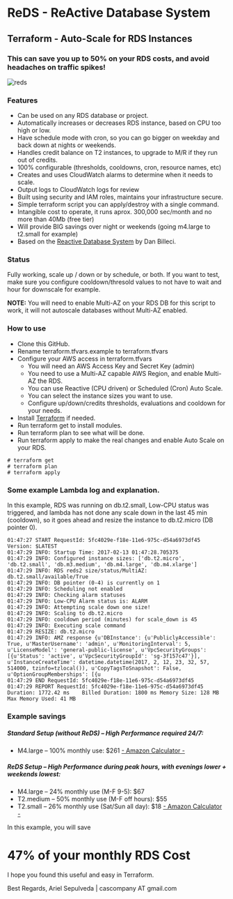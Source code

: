 # ReDS - ReActive Database System

## Terraform - Auto-Scale for RDS Instances
### This can save you up to 50% on your RDS costs, and avoid headaches on traffic spikes!

![reds](https://cloud.githubusercontent.com/assets/20051003/22879727/9cda7ed2-f1df-11e6-817e-48f3b27b62f3.jpg)

### Features

- Can be used on any RDS database or project.
- Automatically increases or decreases RDS instance, based on CPU too high or low.
- Have schedule mode with cron, so you can go bigger on weekday and back down at nights or weekends.
- Handles credit balance on T2 instances, to upgrade to M/R if they run out of credits.
- 100% configurable (thresholds, cooldowns, cron, resource names, etc)
- Creates and uses CloudWatch alarms to determine when it needs to scale.
- Output logs to CloudWatch logs for review
- Built using security and IAM roles, maintains your infrastructure secure.
- Simple terraform script you can apply/destroy with a single command.
- Intangible cost to operate, it runs aprox. 300,000 sec/month and no more than 40Mb (free tier)
- Will provide BIG savings over night or weekends (going m4.large to t2.small for example)
- Based on the [Reactive Database System](http://mediatemple.net/blog/tips/the-reactive-database-system-letting-the-cloud-help-you/) by Dan Billeci.

### Status

Fully working, scale up / down or by schedule, or both.
If you want to test, make sure you configure cooldown/thresold values to not
have to wait and hour for downscale for example.

**NOTE:** You will need to enable Multi-AZ on your RDS DB for this script to work,
it will not autoscale databases without Multi-AZ enabled.

### How to use

- Clone this GitHub.
- Rename terraform.tfvars.example to terraform.tfvars
- Configure your AWS access in terraform.tfvars
  * You will need an AWS Access Key and Secret Key (admin)
  * You need to use a Multi-AZ capable AWS Region, and enable Multi-AZ the RDS.
  * You can use Reactive (CPU driven) or Scheduled (Cron) Auto Scale.
  * You can select the instance sizes you want to use.
  * Configure up/down/credits thresholds, evaluations and cooldown for your needs.
- Install [Terraform](https://www.terraform.io/intro/getting-started/install.html) if needed.
- Run terraform get to install modules.
- Run terraform plan to see what will be done.
- Run terraform apply to make the real changes and enable Auto Scale on your RDS.
```
# terraform get
# terraform plan
# terraform apply
```

### Some example Lambda log and explanation.
In this example, RDS was running on db.t2.small, Low-CPU status was triggered,
and lambda has not done any scale down in the last 45 min (cooldown), so it
goes ahead and resize the instance to db.t2.micro (DB pointer 0).

```
01:47:27 START RequestId: 5fc4029e-f18e-11e6-975c-d54a6973df45 Version: $LATEST
01:47:29 INFO: Startup Time: 2017-02-13 01:47:28.705375
01:47:29 INFO: Configured instance sizes: ['db.t2.micro', 'db.t2.small', 'db.m3.medium', 'db.m4.large', 'db.m4.xlarge']
01:47:29 INFO: RDS reds2 size/status/MultiAZ: db.t2.small/available/True
01:47:29 INFO: DB pointer (0-4) is currently on 1
01:47:29 INFO: Scheduling not enabled
01:47:29 INFO: Checking alarm statuses
01:47:29 INFO: Low-CPU Alarm status is: ALARM
01:47:29 INFO: Attempting scale down one size!
01:47:29 INFO: Scaling to db.t2.micro
01:47:29 INFO: cooldown period (minutes) for scale_down is 45
01:47:29 INFO: Executing scale command
01:47:29 RESIZE: db.t2.micro
01:47:29 INFO: AMZ response {u'DBInstance': {u'PubliclyAccessible': True, u'MasterUsername': 'admin', u'MonitoringInterval': 5, u'LicenseModel': 'general-public-license', u'VpcSecurityGroups': [{u'Status': 'active', u'VpcSecurityGroupId': 'sg-3f157c47'}], u'InstanceCreateTime': datetime.datetime(2017, 2, 12, 23, 32, 57, 514000, tzinfo=tzlocal()), u'CopyTagsToSnapshot': False, u'OptionGroupMemberships': [{u
01:47:29 END RequestId: 5fc4029e-f18e-11e6-975c-d54a6973df45
01:47:29 REPORT RequestId: 5fc4029e-f18e-11e6-975c-d54a6973df45	Duration: 1772.42 ms	Billed Duration: 1800 ms Memory Size: 128 MB	Max Memory Used: 41 MB
```

### Example savings

##### Standard Setup (without ReDS) – High Performance required 24/7:

- M4.large – 100% monthly use: $261
[- Amazon Calculator -](https://calculator.s3.amazonaws.com/index.html#r=PDX&s=RDS&key=calc-A2583B0A-0A08-48AE-A84F-86344E9723CD)

##### ReDS Setup – High Performance during peak hours, with evenings lower + weekends lowest:

- M4.large – 24% monthly use (M-F 9-5): $67
- T2.medium – 50% monthly use (M-F off hours): $55
- T2.small – 26% monthly use (Sat/Sun all day): $18
[- Amazon Calculator -](https://calculator.s3.amazonaws.com/index.html#r=IAD&s=RDS&key=calc-2451517A-F680-4AEF-AEE6-A9C1F2EFCAF8)

In this example, you will save
# 47% of your monthly RDS Cost

I hope you found this useful and easy in Terraform.

Best Regards,
Ariel Sepulveda | cascompany AT gmail.com
